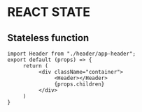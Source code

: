 # REACT STATE

## Stateless function
```
import Header from "./header/app-header";
export default (props) => {
     return (
          <div className="container">
               <Header></Header>
               {props.children}
          </div>
     )
}
```
